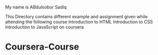 My name is ABdulsobur Sadiq

This Directory contains different example and assignment given while attending the following course
Introduction to HTML
Introduction to CSS
Introduction to JavaScript on coursera

# Coursera-Course
